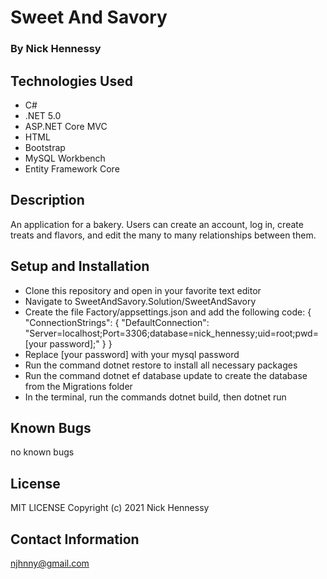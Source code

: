 # Sweet And Savory

### By Nick Hennessy

## Technologies Used

* C#
* .NET 5.0
* ASP.NET Core MVC
* HTML 
* Bootstrap
* MySQL Workbench
* Entity Framework Core

## Description
An application for a bakery. Users can create an account, log in, create treats and flavors, and edit the many to many relationships between them.

## Setup and Installation
* Clone this repository and open in your favorite text editor
* Navigate to SweetAndSavory.Solution/SweetAndSavory
* Create the file Factory/appsettings.json and add the following code:
{
  "ConnectionStrings": {
      "DefaultConnection": "Server=localhost;Port=3306;database=nick_hennessy;uid=root;pwd=[your password];"
  }
}
* Replace [your password] with your mysql password
* Run the command dotnet restore to install all necessary packages
* Run the command dotnet ef database update to create the database from the Migrations folder
* In the terminal, run the commands dotnet build, then dotnet run
## Known Bugs
no known bugs
## License
MIT LICENSE
Copyright (c) 2021 Nick Hennessy

## Contact Information
njhnny@gmail.com